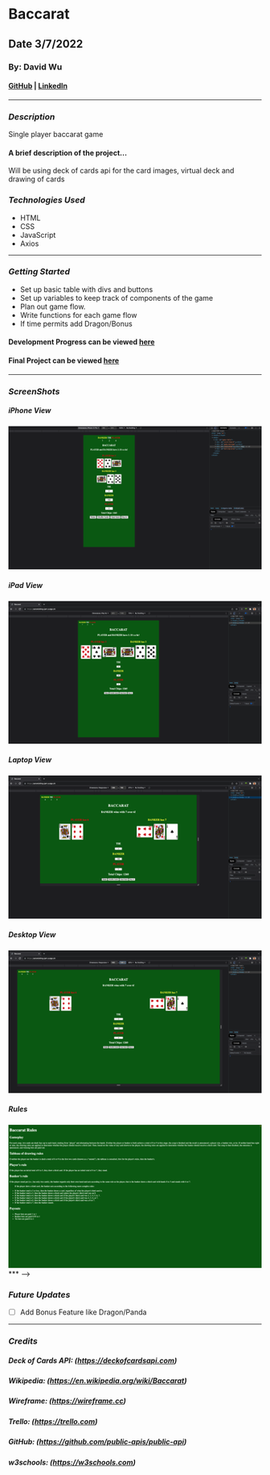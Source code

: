 # Baccarat
## Date 3/7/2022

### By: David Wu

#### [GitHub](https://github.com/dwu621) | [LinkedIn](www.linkedin.com/in/dwu621)
***

### ***Description***

Single player baccarat game

#### A brief description of the project...


Will be using deck of cards api for the card images, virtual deck and drawing of cards

### ***Technologies Used***
* HTML
* CSS
* JavaScript
* Axios
***

### ***Getting Started***
* Set up basic table with divs and buttons
* Set up variables to keep track of components of the game
* Plan out game flow.
* Write functions for each game flow
* If time permits add Dragon/Bonus


#### Development Progress can be viewed [here](https://trello.com/b/2TYwLeAV/baccarat#)
#### Final Project can be viewed [here](https://astonishing-jam.surge.sh)
***

### ***ScreenShots*** 

##### iPhone View
![iPhone View](screenshots/iPhone%2012%20Pro.png)

##### iPad View
![iPad View](screenshots/iPad%20Air.png)

##### Laptop View
![Laptop View ](screenshots/Laptop.png)

##### Desktop View
![Desktop View](screenshots/Desktop.png)

##### Rules
![Rules](screenshots/Rules.png)
*** -->

### ***Future Updates***

- [ ] Add Bonus Feature like Dragon/Panda

***

### ***Credits***

##### Deck of Cards API: (https://deckofcardsapi.com)

##### Wikipedia: (https://en.wikipedia.org/wiki/Baccarat)

##### Wireframe: (https://wireframe.cc)

##### Trello: (https://trello.com)

##### GitHub: (https://github.com/public-apis/public-api)

##### w3schools: (https://w3schools.com)